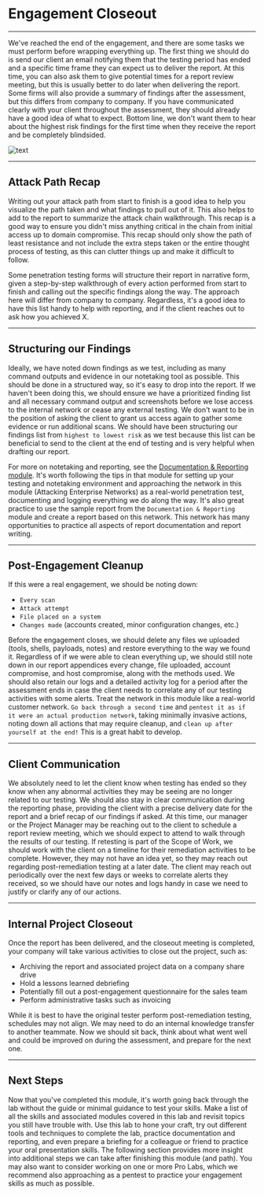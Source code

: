 
<h1>Engagement Closeout</h1>
<hr/>
<p>We've reached the end of the engagement, and there are some tasks we must perform before wrapping everything up. The first thing we should do is send our client an email notifying them that the testing period has ended and a specific time frame they can expect us to deliver the report. At this time, you can also ask them to give potential times for a report review meeting, but this is usually better to do later when delivering the report. Some firms will also provide a summary of findings after the assessment, but this differs from company to company. If you have communicated clearly with your client throughout the assessment, they should already have a good idea of what to expect. Bottom line, we don't want them to hear about the highest risk findings for the first time when they receive the report and be completely blindsided.</p>
<p><img alt="text" src="https://academy.hackthebox.com/storage/modules/163/end_testing.png"/></p>
<hr/>
<h2>Attack Path Recap</h2>
<p>Writing out your attack path from start to finish is a good idea to help you visualize the path taken and what findings to pull out of it. This also helps to add to the report to summarize the attack chain walkthrough. This recap is a good way to ensure you didn't miss anything critical in the chain from initial access up to domain compromise. This recap should only show the path of least resistance and not include the extra steps taken or the entire thought process of testing, as this can clutter things up and make it difficult to follow.</p>
<p>Some penetration testing forms will structure their report in narrative form, given a step-by-step walkthrough of every action performed from start to finish and calling out the specific findings along the way. The approach here will differ from company to company. Regardless, it's a good idea to have this list handy to help with reporting, and if the client reaches out to ask how you achieved X.</p>
<hr/>
<h2>Structuring our Findings</h2>
<p>Ideally, we have noted down findings as we test, including as many command outputs and evidence in our notetaking tool as possible. This should be done in a structured way, so it's easy to drop into the report. If we haven't been doing this, we should ensure we have a prioritized finding list and all necessary command output and screenshots before we lose access to the internal network or cease any external testing. We don't want to be in the position of asking the client to grant us access again to gather some evidence or run additional scans. We should have been structuring our findings list from <code>highest to lowest risk</code> as we test because this list can be beneficial to send to the client at the end of testing and is very helpful when drafting our report.</p>
<p>For more on notetaking and reporting, see the <a href="https://academy.hackthebox.com/module/162/section/1533">Documentation &amp; Reporting module</a>. It's worth following the tips in that module for setting up your testing and notetaking environment and approaching the network in this module (Attacking Enterprise Networks) as a real-world penetration test, documenting and logging everything we do along the way. It's also great practice to use the sample report from the <code>Documentation &amp; Reporting</code> module and create a report based on this network. This network has many opportunities to practice all aspects of report documentation and report writing.</p>
<hr/>
<h2>Post-Engagement Cleanup</h2>
<p>If this were a real engagement, we should be noting down:</p>
<ul>
<li>
<code>Every scan</code>
</li>
<li>
<code>Attack attempt</code>
</li>
<li>
<code>File placed on a system</code>
</li>
<li>
<code>Changes made</code> (accounts created, minor configuration changes, etc.)</li>
</ul>
<p>Before the engagement closes, we should delete any files we uploaded (tools, shells, payloads, notes) and restore everything to the way we found it. Regardless of if we were able to clean everything up, we should still note down in our report appendices every change, file uploaded, account compromise, and host compromise, along with the methods used. We should also retain our logs and a detailed activity log for a period after the assessment ends in case the client needs to correlate any of our testing activities with some alerts. Treat the network in this module like a real-world customer network. <code>Go back through a second time</code> and <code>pentest it as if it were an actual production network</code>, taking minimally invasive actions, noting down all actions that may require cleanup, and <code>clean up after yourself at the end!</code> This is a great habit to develop.</p>
<hr/>
<h2>Client Communication</h2>
<p>We absolutely need to let the client know when testing has ended so they know when any abnormal activities they may be seeing are no longer related to our testing. We should also stay in clear communication during the reporting phase, providing the client with a precise delivery date for the report and a brief recap of our findings if asked. At this time, our manager or the Project Manager may be reaching out to the client to schedule a report review meeting, which we should expect to attend to walk through the results of our testing. If retesting is part of the Scope of Work, we should work with the client on a timeline for their remediation activities to be complete. However, they may not have an idea yet, so they may reach out regarding post-remediation testing at a later date. The client may reach out periodically over the next few days or weeks to correlate alerts they received, so we should have our notes and logs handy in case we need to justify or clarify any of our actions.</p>
<hr/>
<h2>Internal Project Closeout</h2>
<p>Once the report has been delivered, and the closeout meeting is completed, your company will take various activities to close out the project, such as:</p>
<ul>
<li>Archiving the report and associated project data on a company share drive</li>
<li>Hold a lessons learned debriefing</li>
<li>Potentially fill out a post-engagement questionnaire for the sales team</li>
<li>Perform administrative tasks such as invoicing</li>
</ul>
<p>While it is best to have the original tester perform post-remediation testing, schedules may not align. We may need to do an internal knowledge transfer to another teammate. Now we should sit back, think about what went well and could be improved on during the assessment, and prepare for the next one.</p>
<hr/>
<h2>Next Steps</h2>
<p>Now that you've completed this module, it's worth going back through the lab without the guide or minimal guidance to test your skills. Make a list of all the skills and associated modules covered in this lab and revisit topics you still have trouble with. Use this lab to hone your craft, try out different tools and techniques to complete the lab, practice documentation and reporting, and even prepare a briefing for a colleague or friend to practice your oral presentation skills. The following section provides more insight into additional steps we can take after finishing this module (and path). You may also want to consider working on one or more Pro Labs, which we recommend also approaching as a pentest to practice your engagement skills as much as possible.</p>
